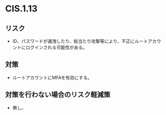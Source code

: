 # CIS.1.13

## リスク

- ID、パスワードが漏洩したり、総当たり攻撃等により、不正にルートアカウントにログインされる可能性がある。

## 対策

- ルートアカウントにMFAを有効にする。

## 対策を行わない場合のリスク軽減策

- 無し。
